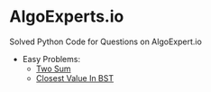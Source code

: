 # AlgoExperts.io
Solved Python Code for Questions on AlgoExpert.io
- Easy Problems:
  - [Two Sum](Easy/TwoNumberSum.py)
  - [Closest Value In BST](Easy/FindClosestValueInBST.py)